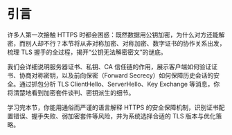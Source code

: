# 引言

许多人第一次接触 HTTPS 时都会困惑：既然数据用公钥加密，为什么对方还能解密，而别人却不行？本节将从非对称加密、对称加密、数字证书的协作关系出发，梳理 TLS 握手的全过程，揭开“公钥无法解密密文”的谜底。

我们会详细说明服务器证书、私钥、CA 信任链的作用，展示客户端如何验证证书、协商对称密钥，以及前向保密（Forward Secrecy）如何保障历史会话的安全。通过抓包分析 TLS ClientHello、ServerHello、Key Exchange 等消息，你将清楚地看到加密套件谈判、密钥派生的细节。

学习完本节，你能用通俗而严谨的语言解释 HTTPS 的安全保障机制，识别证书配置错误、握手失败、弱加密套件等风险，并为系统选择合适的 TLS 版本与优化策略。
